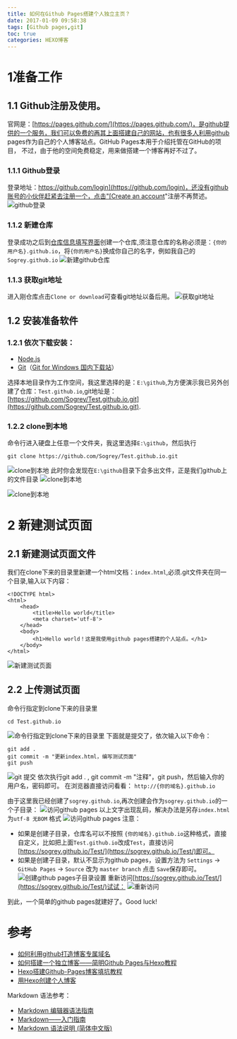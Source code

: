 ```yaml
---
title: 如何在Github Pages搭建个人独立主页？
date: 2017-01-09 09:58:38
tags: [Github pages,git]
toc: true
categories: HEXO博客
---
```


# 1准备工作

## 1.1 Github注册及使用。
官网是：[https://pages.github.com/](https://pages.github.com/)，是github提供的一个服务，我们可以免费的再其上面搭建自己的网站，也有很多人利用github pages作为自己的个人博客站点。GitHub Pages本用于介绍托管在GitHub的项目， 不过，由于他的空间免费稳定，用来做搭建一个博客再好不过了。
### 1.1.1 Github登录
登录地址：[https://github.com/login](https://github.com/login)，还没有github账号的小伙伴赶紧去注册一个，点击"[Create an account](https://github.com/join?source=login)"注册不再赘述。
![github登录](https://sogrey.github.io/pics/sogrey_github_20170109101825.png)

<!-- more -->

### 1.1.2 新建仓库
登录成功之后到[仓库信息填写界面](https://github.com/new)创建一个仓库,须注意仓库的名称必须是：`{你的用户名}.github.io`，将`{你的用户名}`换成你自己的名字，例如我自己的`Sogrey.github.io`
![新建github仓库](https://sogrey.github.io/pics/2017-01-09_104430.png)
### 1.1.3 获取git地址
进入刚仓库点击`Clone or download`可查看git地址以备后用。
![获取git地址](https://sogrey.github.io/pics/2017-01-09_104936.png)

## 1.2 安装准备软件
### 1.2.1 依次下载安装：
* [Node.js](http://nodejs.org/)
* [Git](http://git-scm.com/)（[Git for Windows 国内下载站](https://github.com/waylau/git-for-win)）

选择本地目录作为工作空间，我这里选择的是：`E:\github`,为方便演示我已另外创建了仓库：`Test.github.io`,git地址是：[https://github.com/Sogrey/Test.github.io.git](https://github.com/Sogrey/Test.github.io.git).

### 1.2.2 clone到本地
命令行进入硬盘上任意一个文件夹，我这里选择`E:\github`，然后执行

	git clone https://github.com/Sogrey/Test.github.io.git

![clone到本地](https://sogrey.github.io/pics/2017-01-09_112759.png)
此时你会发现在`E:\github`目录下会多出文件，正是我们github上的文件目录
![clone到本地](https://sogrey.github.io/pics/2017-01-09_113346.png)

![clone到本地](https://sogrey.github.io/pics/2017-01-09_113812.png)

# 2 新建测试页面
## 2.1 新建测试页面文件
我们在clone下来的目录里新建一个html文档：`index.html`,必须.git文件夹在同一个目录,输入以下内容：

    <!DOCTYPE html>
	<html>
		<head>
			<title>Hello world</title>
			<meta charset='utf-8'>
		</head>
		<body>
			<h1>Hello world！这是我使用github pages搭建的个人站点。</h1>
		</body>
	</html>

![新建测试页面](https://sogrey.github.io/pics/2017-01-09_115202.png)

## 2.2 上传测试页面
命令行指定到clone下来的目录里

	cd Test.github.io

![命令行指定到clone下来的目录里](https://sogrey.github.io/pics/2017-01-09_115619.png)
下面就是提交了，依次输入以下命令：

	git add .
	git commit -m "更新index.html，编写测试页面"
	git push
![git 提交](https://sogrey.github.io/pics/2017-01-09_120645.png)
依次执行git add . , git commit -m "注释"，git push，然后输入你的用户名，密码即可。
在浏览器直接访问看看：
`http://{你的域名}.github.io`

由于这里我已经创建了`sogrey.github.io`,再次创建会作为`sogrey.github.io`的一个子目录：
![访问github pages](https://sogrey.github.io/pics/2017-01-09_125632.png)
以上文字出现乱码，解决办法是另存`index.html`为`utf-8 无BOM` 格式
![访问github pages](https://sogrey.github.io/pics/2017-01-09_130649.png)
注意：

* 如果是创建子目录，仓库名可以不按照 `{你的域名}.github.io`这种格式，直接自定义，比如把上面`Test.github.io`改成`Test`，直接访问[https://sogrey.github.io/Test/](https://sogrey.github.io/Test/)即可。
* 如果是创建子目录，默认不显示为github pages，设置方法为 `Settings` -> `GitHub Pages` -> `Source` 改为 `master branch` 点击 `Save`保存即可。
![创建github pages子目录设置](https://sogrey.github.io/pics/2017-01-09_131707.png)
重新访问[https://sogrey.github.io/Test/](https://sogrey.github.io/Test/)试试：
![重新访问](https://sogrey.github.io/pics/2017-01-09_132154.png)

到此，一个简单的github pages就建好了。Good luck!

# 参考
* [如何利用github打造博客专属域名](http://blog.csdn.net/lmj623565791/article/details/51319147)
* [如何搭建一个独立博客——简明Github Pages与Hexo教程](http://www.jianshu.com/p/05289a4bc8b2)
* [Hexo搭建Github-Pages博客填坑教程](http://www.jianshu.com/p/35e197cb1273)
* [用Hexo创建个人博客](http://www.jianshu.com/p/b06222fbc135)

Markdown 语法参考：

* [Markdown 编辑器语法指南](https://segmentfault.com/markdown)
* [Markdown——入门指南](http://www.jianshu.com/p/1e402922ee32/)
* [Markdown 语法说明 (简体中文版)](http://www.appinn.com/markdown/)